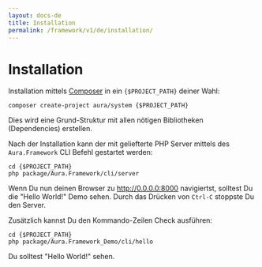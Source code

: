 ```yaml
---
layout: docs-de
title: Installation
permalink: /framework/v1/de/installation/
---
```


# Installation

Installation mittels [Composer](http://getcomposer.org) in ein `{$PROJECT_PATH}` deiner
Wahl:

    composer create-project aura/system {$PROJECT_PATH}

Dies wird eine Grund-Struktur mit allen nötigen Bibliotheken (Dependencies) erstellen.

Nach der Installation kann der mit geliefterte PHP Server mittels des
`Aura.Framework` CLI Befehl gestartet werden:

    cd {$PROJECT_PATH}
    php package/Aura.Framework/cli/server

Wenn Du nun deinen Browser zu <http://0.0.0.0:8000> navigiertst, solltest Du die "Hello
World!" Demo sehen. Durch das Drücken von `Ctrl-C` stoppste Du den Server.

Zusätzlich kannst Du den Kommando-Zeilen Check ausführen:

    cd {$PROJECT_PATH}
    php package/Aura.Framework_Demo/cli/hello

Du solltest "Hello World!" sehen.
